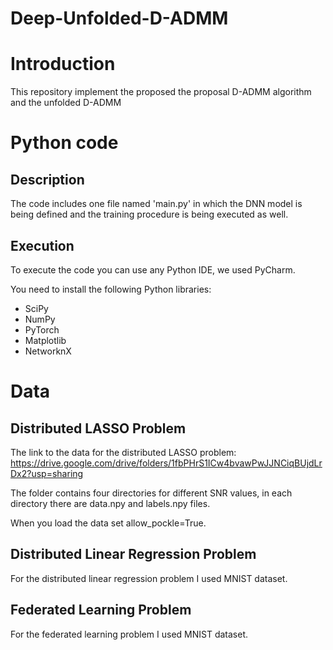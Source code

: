 # Deep-Unfolded-D-ADMM

# Introduction

This repository implement the proposed the proposal D-ADMM algorithm and the unfolded D-ADMM

# Python code
## Description
The code includes one file named 'main.py' in which the DNN model is being defined and the training procedure is being executed as well.

## Execution
To execute the code you can use any Python IDE, we used PyCharm.

You need to install the following Python libraries:
* SciPy
* NumPy
* PyTorch
* Matplotlib
* NetworknX

# Data
## Distributed LASSO Problem
The link to the data for the distributed LASSO problem: https://drive.google.com/drive/folders/1fbPHrS1ICw4bvawPwJJNCiqBUjdLrDx2?usp=sharing

The folder contains four directories for different SNR values, in each directory there are data.npy and labels.npy files. 

When you load the data set allow_pockle=True.

## Distributed Linear Regression Problem
For the distributed linear regression problem I used MNIST dataset.

## Federated Learning Problem
For the federated learning problem I used MNIST dataset.
